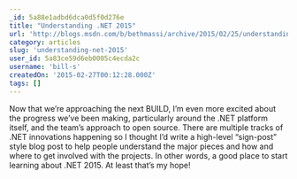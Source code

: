 ```yaml
---
_id: 5a88e1adbd6dca0d5f0d276e
title: "Understanding .NET 2015"
url: 'http://blogs.msdn.com/b/bethmassi/archive/2015/02/25/understanding-net-2015.aspx'
category: articles
slug: 'understanding-net-2015'
user_id: 5a83ce59d6eb0005c4ecda2c
username: 'bill-s'
createdOn: '2015-02-27T00:12:28.000Z'
tags: []
---
```


Now that we’re approaching the next BUILD, I’m even more excited about the progress we’ve been making, particularly around the .NET platform itself, and the team’s approach to open source. There are multiple tracks of .NET innovations happening so I thought I’d write a high-level “sign-post” style blog post to help people understand the major pieces and how and where to get involved with the projects. In other words, a good place to start learning about .NET 2015. At least that’s my hope!
